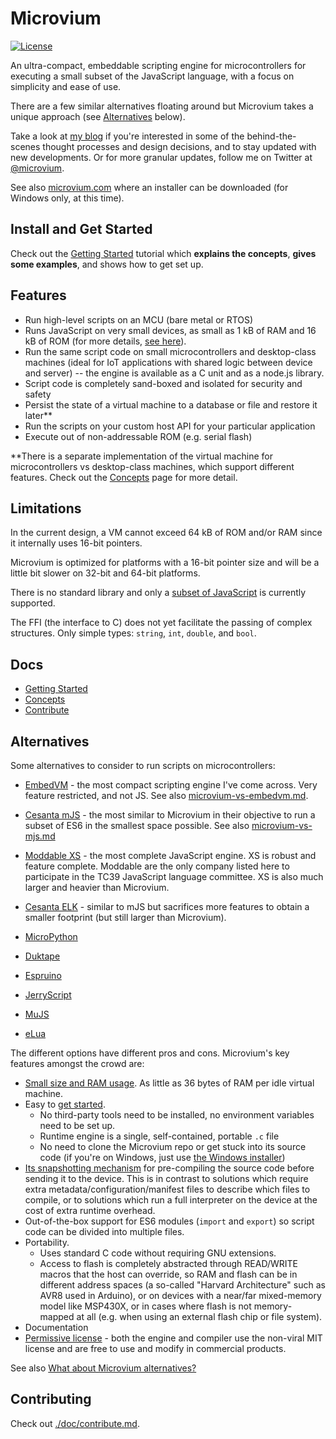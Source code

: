 # Microvium

[![License](https://img.shields.io/badge/license-MIT-green.svg)](./LICENSE)

An ultra-compact, embeddable scripting engine for microcontrollers for executing a small subset of the JavaScript language, with a focus on simplicity and ease of use.

There are a few similar alternatives floating around but Microvium takes a unique approach (see [Alternatives](#alternatives) below).

Take a look at [my blog](https://coder-mike.com/behind-microvium/) if you're interested in some of the behind-the-scenes thought processes and design decisions, and to stay updated with new developments. Or for more granular updates, follow me on Twitter at [@microvium](https://twitter.com/microvium).

See also [microvium.com](https://microvium.com/) where an installer can be downloaded (for Windows only, at this time).

## Install and Get Started

Check out the [Getting Started](./doc/getting-started.md) tutorial which **explains the concepts**, **gives some examples**, and shows how to get set up.

## Features

  - Run high-level scripts on an MCU (bare metal or RTOS)
  - Runs JavaScript on very small devices, as small as 1 kB of RAM and 16 kB of ROM (for more details, [see here](./doc/native-host/memory-usage.md)).
  - Run the same script code on small microcontrollers and desktop-class machines (ideal for IoT applications with shared logic between device and server) -- the engine is available as a C unit and as a node.js library.
  - Script code is completely sand-boxed and isolated for security and safety
  - Persist the state of a virtual machine to a database or file and restore it later**
  - Run the scripts on your custom host API for your particular application
  - Execute out of non-addressable ROM (e.g. serial flash)

**There is a separate implementation of the virtual machine for microcontrollers vs desktop-class machines, which support different features. Check out the [Concepts](./doc/concepts.md) page for more detail.

## Limitations

In the current design, a VM cannot exceed 64 kB of ROM and/or RAM since it internally uses 16-bit pointers.

Microvium is optimized for platforms with a 16-bit pointer size and will be a little bit slower on 32-bit and 64-bit platforms.

There is no standard library and only a [subset of JavaScript](./doc/supported-language.md) is currently supported.

The FFI (the interface to C) does not yet facilitate the passing of complex structures. Only simple types: `string`, `int`, `double`, and `bool`.

## Docs

  - [Getting Started](./doc/getting-started.md)
  - [Concepts](./doc/concepts.md)
  - [Contribute](./doc/contribute.md)

## Alternatives

Some alternatives to consider to run scripts on microcontrollers:

  - [EmbedVM](https://embedvm.com) - the most compact scripting engine I've come across. Very feature restricted, and not JS. See also [microvium-vs-embedvm.md](doc/microvium-vs-embedvm.md).

  - [Cesanta mJS](https://github.com/cesanta/mjs) - the most similar to Microvium in their objective to run a subset of ES6 in the smallest space possible. See also [microvium-vs-mjs.md](doc/microvium-vs-mjs.md)

  - [Moddable XS](https://github.com/Moddable-OpenSource/moddable) - the most complete JavaScript engine. XS is robust and feature complete. Moddable are the only company listed here to participate in the TC39 JavaScript language committee. XS is also much larger and heavier than Microvium.

  - [Cesanta ELK](https://github.com/cesanta/elk) - similar to mJS but sacrifices more features to obtain a smaller footprint (but still larger than Microvium).

  - [MicroPython](https://micropython.org/)

  - [Duktape](https://duktape.org/)

  - [Espruino](https://www.espruino.com/)

  - [JerryScript](https://jerryscript.net/)

  - [MuJS](https://mujs.com/)

  - [eLua](http://www.eluaproject.net/)

The different options have different pros and cons. Microvium's key features amongst the crowd are:

  - [Small size and RAM usage](./doc/native-host/memory-usage.md). As little as 36 bytes of RAM per idle virtual machine.
  - Easy to [get started](https://microvium.com/getting-started/).
    - No third-party tools need to be installed, no environment variables need to be set up.
    - Runtime engine is a single, self-contained, portable `.c` file
    - No need to clone the Microvium repo or get stuck into its source code (if you're on Windows, just use [the Windows installer](https://microvium.com/download/))
  - [Its snapshotting mechanism](./doc/concepts.md) for pre-compiling the source code before sending it to the device. This is in contrast to solutions which require extra metadata/configuration/manifest files to describe which files to compile, or to solutions which run a full interpreter on the device at the cost of extra runtime overhead.
  - Out-of-the-box support for ES6 modules (`import` and `export`) so script code can be divided into multiple files.
  - Portability.
    - Uses standard C code without requiring GNU extensions.
    - Access to flash is completely abstracted through READ/WRITE macros that the host can override, so RAM and flash can be in different address spaces (a so-called "Harvard Architecture" such as AVR8 used in Arduino), or on devices with a near/far mixed-memory model like MSP430X, or in cases where flash is not memory-mapped at all (e.g. when using an external flash chip or file system).
  - Documentation
  - [Permissive license](https://tldrlegal.com/license/mit-license) - both the engine and compiler use the non-viral MIT license and are free to use and modify in commercial products.

See also [What about Microvium alternatives?](https://coder-mike.com/behind-microvium/#what-about-microvium-alternatives)


## Contributing

Check out [./doc/contribute.md](./doc/contribute.md).
